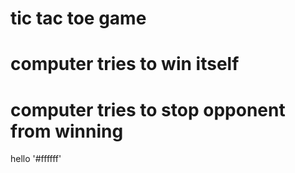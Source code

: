 # tic tac toe game
# computer tries to win itself
# computer tries to stop opponent from winning

hello '#ffffff'
